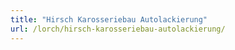 ```yaml
---
title: "Hirsch Karosseriebau Autolackierung"
url: /lorch/hirsch-karosseriebau-autolackierung/
---
```

